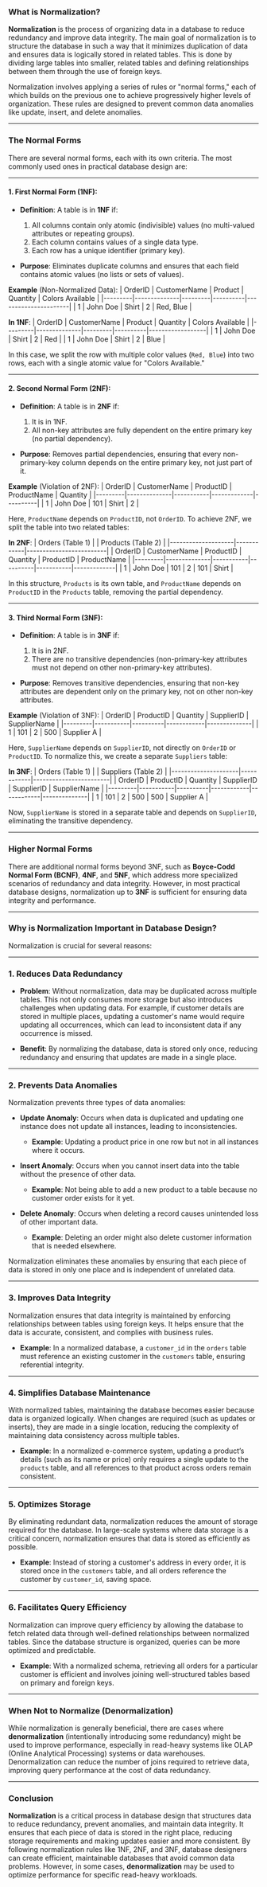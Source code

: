 ### What is Normalization?

**Normalization** is the process of organizing data in a database to reduce redundancy and improve data integrity. The main goal of normalization is to structure the database in such a way that it minimizes duplication of data and ensures data is logically stored in related tables. This is done by dividing large tables into smaller, related tables and defining relationships between them through the use of foreign keys.

Normalization involves applying a series of rules or "normal forms," each of which builds on the previous one to achieve progressively higher levels of organization. These rules are designed to prevent common data anomalies like update, insert, and delete anomalies.

---

### The Normal Forms

There are several normal forms, each with its own criteria. The most commonly used ones in practical database design are:

---

#### 1. **First Normal Form (1NF)**:
- **Definition**: A table is in **1NF** if:
  1. All columns contain only atomic (indivisible) values (no multi-valued attributes or repeating groups).
  2. Each column contains values of a single data type.
  3. Each row has a unique identifier (primary key).
  
- **Purpose**: Eliminates duplicate columns and ensures that each field contains atomic values (no lists or sets of values).

**Example** (Non-Normalized Data):
| OrderID | CustomerName | Product | Quantity | Colors Available     |
|---------|--------------|---------|----------|----------------------|
| 1       | John Doe     | Shirt   | 2        | Red, Blue            |

**In 1NF**:
| OrderID | CustomerName | Product | Quantity | Colors Available |
|---------|--------------|---------|----------|------------------|
| 1       | John Doe     | Shirt   | 2        | Red              |
| 1       | John Doe     | Shirt   | 2        | Blue             |

In this case, we split the row with multiple color values (`Red, Blue`) into two rows, each with a single atomic value for "Colors Available."

---

#### 2. **Second Normal Form (2NF)**:
- **Definition**: A table is in **2NF** if:
  1. It is in 1NF.
  2. All non-key attributes are fully dependent on the entire primary key (no partial dependency).

- **Purpose**: Removes partial dependencies, ensuring that every non-primary-key column depends on the entire primary key, not just part of it.

**Example** (Violation of 2NF):
| OrderID | CustomerName | ProductID | ProductName | Quantity |
|---------|--------------|-----------|-------------|----------|
| 1       | John Doe     | 101       | Shirt       | 2        |

Here, `ProductName` depends on `ProductID`, not `OrderID`. To achieve 2NF, we split the table into two related tables:

**In 2NF**:
| Orders (Table 1)   |            | Products (Table 2)      |
|--------------------|------------|-------------------------|
| OrderID | CustomerName | ProductID | Quantity | ProductID | ProductName |
|---------|--------------|-----------|----------|-----------|-------------|
| 1       | John Doe     | 101       | 2        | 101       | Shirt       |

In this structure, `Products` is its own table, and `ProductName` depends on `ProductID` in the `Products` table, removing the partial dependency.

---

#### 3. **Third Normal Form (3NF)**:
- **Definition**: A table is in **3NF** if:
  1. It is in 2NF.
  2. There are no transitive dependencies (non-primary-key attributes must not depend on other non-primary-key attributes).

- **Purpose**: Removes transitive dependencies, ensuring that non-key attributes are dependent only on the primary key, not on other non-key attributes.

**Example** (Violation of 3NF):
| OrderID | ProductID | Quantity | SupplierID | SupplierName |
|---------|-----------|----------|------------|--------------|
| 1       | 101       | 2        | 500        | Supplier A   |

Here, `SupplierName` depends on `SupplierID`, not directly on `OrderID` or `ProductID`. To normalize this, we create a separate `Suppliers` table:

**In 3NF**:
| Orders (Table 1)    |            | Suppliers (Table 2)    |
|---------------------|------------|------------------------|
| OrderID | ProductID | Quantity | SupplierID | SupplierID | SupplierName |
|---------|-----------|----------|------------|------------|--------------|
| 1       | 101       | 2        | 500        | 500        | Supplier A   |

Now, `SupplierName` is stored in a separate table and depends on `SupplierID`, eliminating the transitive dependency.

---

### Higher Normal Forms

There are additional normal forms beyond 3NF, such as **Boyce-Codd Normal Form (BCNF)**, **4NF**, and **5NF**, which address more specialized scenarios of redundancy and data integrity. However, in most practical database designs, normalization up to **3NF** is sufficient for ensuring data integrity and performance.

---

### Why is Normalization Important in Database Design?

Normalization is crucial for several reasons:

---

### 1. **Reduces Data Redundancy**

- **Problem**: Without normalization, data may be duplicated across multiple tables. This not only consumes more storage but also introduces challenges when updating data. For example, if customer details are stored in multiple places, updating a customer's name would require updating all occurrences, which can lead to inconsistent data if any occurrence is missed.
  
- **Benefit**: By normalizing the database, data is stored only once, reducing redundancy and ensuring that updates are made in a single place.

---

### 2. **Prevents Data Anomalies**

Normalization prevents three types of data anomalies:

- **Update Anomaly**: Occurs when data is duplicated and updating one instance does not update all instances, leading to inconsistencies.
  - **Example**: Updating a product price in one row but not in all instances where it occurs.
  
- **Insert Anomaly**: Occurs when you cannot insert data into the table without the presence of other data.
  - **Example**: Not being able to add a new product to a table because no customer order exists for it yet.

- **Delete Anomaly**: Occurs when deleting a record causes unintended loss of other important data.
  - **Example**: Deleting an order might also delete customer information that is needed elsewhere.

Normalization eliminates these anomalies by ensuring that each piece of data is stored in only one place and is independent of unrelated data.

---

### 3. **Improves Data Integrity**

Normalization ensures that data integrity is maintained by enforcing relationships between tables using foreign keys. It helps ensure that the data is accurate, consistent, and complies with business rules.

- **Example**: In a normalized database, a `customer_id` in the `orders` table must reference an existing customer in the `customers` table, ensuring referential integrity.

---

### 4. **Simplifies Database Maintenance**

With normalized tables, maintaining the database becomes easier because data is organized logically. When changes are required (such as updates or inserts), they are made in a single location, reducing the complexity of maintaining data consistency across multiple tables.

- **Example**: In a normalized e-commerce system, updating a product’s details (such as its name or price) only requires a single update to the `products` table, and all references to that product across orders remain consistent.

---

### 5. **Optimizes Storage**

By eliminating redundant data, normalization reduces the amount of storage required for the database. In large-scale systems where data storage is a critical concern, normalization ensures that data is stored as efficiently as possible.

- **Example**: Instead of storing a customer's address in every order, it is stored once in the `customers` table, and all orders reference the customer by `customer_id`, saving space.

---

### 6. **Facilitates Query Efficiency**

Normalization can improve query efficiency by allowing the database to fetch related data through well-defined relationships between normalized tables. Since the database structure is organized, queries can be more optimized and predictable.

- **Example**: With a normalized schema, retrieving all orders for a particular customer is efficient and involves joining well-structured tables based on primary and foreign keys.

---

### When Not to Normalize (Denormalization)

While normalization is generally beneficial, there are cases where **denormalization** (intentionally introducing some redundancy) might be used to improve performance, especially in read-heavy systems like OLAP (Online Analytical Processing) systems or data warehouses. Denormalization can reduce the number of joins required to retrieve data, improving query performance at the cost of data redundancy.

---

### Conclusion

**Normalization** is a critical process in database design that structures data to reduce redundancy, prevent anomalies, and maintain data integrity. It ensures that each piece of data is stored in the right place, reducing storage requirements and making updates easier and more consistent. By following normalization rules like 1NF, 2NF, and 3NF, database designers can create efficient, maintainable databases that avoid common data problems. However, in some cases, **denormalization** may be used to optimize performance for specific read-heavy workloads.